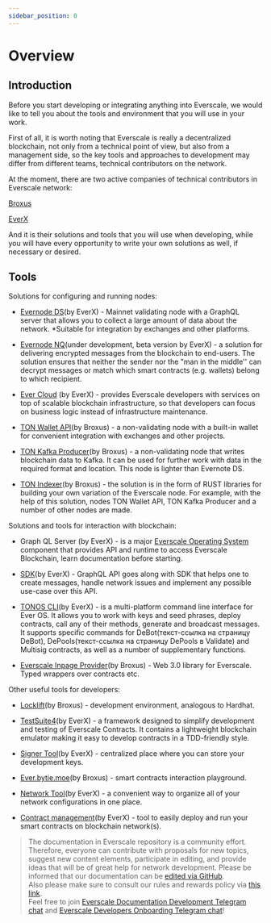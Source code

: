```yaml
---
sidebar_position: 0
---
```


# Overview

## Introduction

Before you start developing or integrating anything into Everscale, we would like to tell you about the tools and environment that you will use in your work.

First of all, it is worth noting that Everscale is really a decentralized blockchain, not only from a technical point of view, but also from a management side, so the key tools and approaches to development may differ from different teams, technical contributors on the network.

At the moment, there are two active companies of technical contributors in Everscale network:

[Broxus](https://broxus.com/)

[EverX](https://everx.dev/about)

And it is their solutions and tools that you will use when developing, while you will have every opportunity to write your own solutions as well, if necessary or desired.

## Tools

Solutions for configuring and running nodes:

- [Evernode DS](evernode-ds.md)(by EverX) - Mainnet validating node with a GraphQL server that allows you to collect a large amount of data about the network.
*Suitable for integration by exchanges and other platforms.

- [Evernode NQ](evernode-nq.md)(under development, beta version by EverX) - a solution for delivering encrypted messages from the blockchain to end-users. The solution ensures that neither the sender nor the "man in the middle'' can decrypt messages or match which smart contracts (e.g. wallets) belong to which recipient.

- [Ever Cloud](ever-cloud.md) (by EverX) - provides Everscale developers with services on top of scalable blockchain infrastructure, so that developers can focus on business logic instead of infrastructure maintenance.

- [TON Wallet API](ton-wallet-api.md)(by Broxus) - a non-validating node with a built-in wallet for convenient integration with exchanges and other projects.

- [TON Kafka Producer](ton-kafka.md)(by Broxus) - a non-validating node that writes blockchain data to Kafka. It can be used for further work with data in the required format and location. This node is lighter than Evernote DS.

- [TON Indexer](ton-inderxer.md)(by Broxus) - the solution is in the form of RUST libraries for building your own variation of the Everscale node. For example, with the help of this solution, nodes TON Wallet API, TON Kafka Producer and a number of other nodes are made.

Solutions and tools for interaction with blockchain:

- Graph QL Server (by EverX) - is a major [Everscale Operating System](../../arch/00-ever-os.md) component that provides API and runtime to access Everscale Blockchain, learn documentation before starting.

- [SDK](api-sdk/sdk/)(by EverX) - GraphQL API goes along with SDK that helps one to create messages, handle network issues and implement any possible use-case over this API.

- [TONOS CLI](tonos-cli.md)(by EverX) - is a multi-platform command line interface for Ever OS. It allows you to work with keys and seed phrases, deploy contracts, call any of their methods, generate and broadcast messages. It supports specific commands for DeBot(текст-ссылка на страницу DeBot), DePools(текст-ссылка на страницу DePools в Validate) and Multisig contracts, as well as a number of supplementary functions.

- [Everscale Inpage Provider](inpage-provider.md)(by Broxus) - Web 3.0 library for Everscale. Typed wrappers over contracts etc.

Other useful tools for developers:

- [Locklift](locklift.md)(by Broxus) - development environment, analogous to Hardhat.

- [TestSuite4](everdev/command-line-interface/testsuite4.md)(by EverX) - a framework designed to simplify development and testing of Everscale Contracts. It contains a lightweight blockchain emulator making it easy to develop contracts in a TDD-friendly style.

- [Signer Tool](signer-tool.md)(by EverX) - centralized place where you can store your development keys.

- [Ever.bytie.moe](ever-bytie.md)(by Broxus) - smart contracts interaction playground.

- [Network Tool](network-tool.md)(by EverX) - a convenient way to organize all of your network configurations in one place.

- [Contract management](contract-management.md)(by EverX) - tool to easily deploy and run your smart contracts on blockchain network(s).

>  The documentation in Everscale repository is a community effort. Therefore, everyone can contribute with proposals for new topics, suggest new content elements, participate in editing, and provide ideas that will be of great help for network development.
Please be informed that our documentation can be [edited via GitHub](https://github.com/everscale-org/docs/issues).  
  Also please make sure to consult our rules and rewards policy via [this link](https://docs.everscale.network/contribute/hot-streams/documentations).  
  Feel free to join [Everscale Documentation Development Telegram chat](https://t.me/+C2IpQXWZtCwxYzEy) and [Everscale Developers Onboarding Telegram chat](https://t.me/+Vca1Gs6uPzIyNWVi)!
